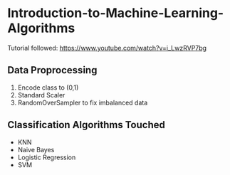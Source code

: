# Introduction-to-Machine-Learning-Algorithms

Tutorial followed: https://www.youtube.com/watch?v=i_LwzRVP7bg

## Data Proprocessing
1. Encode class to (0,1)
2. Standard Scaler
3. RandomOverSampler to fix imbalanced data

## Classification Algorithms Touched
- KNN
- Naive Bayes
- Logistic Regression
- SVM
